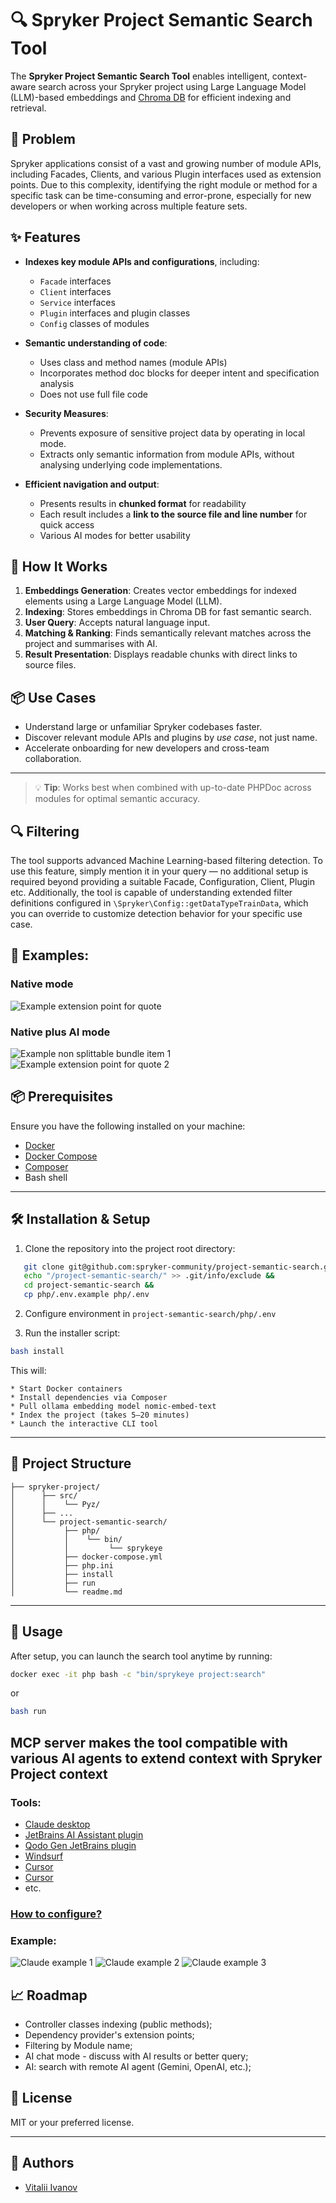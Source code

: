 # 🔍 Spryker Project Semantic Search Tool

The **Spryker Project Semantic Search Tool** enables intelligent, context-aware search across your Spryker project using Large Language Model (LLM)-based embeddings and [Chroma DB](https://www.trychroma.com/) for efficient indexing and retrieval.

## 🧩 Problem

Spryker applications consist of a vast and growing number of module APIs, including Facades, Clients, and various Plugin interfaces used as extension points.
Due to this complexity, identifying the right module or method for a specific task can be time-consuming and error-prone, especially for new developers or when working across multiple feature sets.

## ✨ Features

- **Indexes key module APIs and configurations**, including:
    - `Facade` interfaces
    - `Client` interfaces
    - `Service` interfaces
    - `Plugin` interfaces and plugin classes
    - `Config` classes of modules

- **Semantic understanding of code**:
    - Uses class and method names (module APIs)
    - Incorporates method doc blocks for deeper intent and specification analysis
    - Does not use full file code

- **Security Measures**:
    - Prevents exposure of sensitive project data by operating in local mode.
    - Extracts only semantic information from module APIs, without analysing underlying code implementations.

- **Efficient navigation and output**:
    - Presents results in **chunked format** for readability
    - Each result includes a **link to the source file and line number** for quick access
    - Various AI modes for better usability

## 🧠 How It Works

1. **Embeddings Generation**: Creates vector embeddings for indexed elements using a Large Language Model (LLM).
2. **Indexing**: Stores embeddings in Chroma DB for fast semantic search.
3. **User Query**: Accepts natural language input.
4. **Matching & Ranking**: Finds semantically relevant matches across the project and summarises with AI.
5. **Result Presentation**: Displays readable chunks with direct links to source files.

## 📦 Use Cases

- Understand large or unfamiliar Spryker codebases faster.
- Discover relevant module APIs and plugins by *use case*, not just name.
- Accelerate onboarding for new developers and cross-team collaboration.

---
> 💡 **Tip**: Works best when combined with up-to-date PHPDoc across modules for optimal semantic accuracy.

## 🔍 Filtering

The tool supports advanced Machine Learning-based filtering detection.
To use this feature, simply mention it in your query — no additional setup is required beyond providing a suitable Facade, Configuration, Client, Plugin etc.
Additionally, the tool is capable of understanding extended filter definitions configured in `\Spryker\Config::getDataTypeTrainData`,
which you can override to customize detection behavior for your specific use case.

## 🧪 Examples:

### Native mode

![Example extension point for quote](docs/images/native-example.png)

### Native plus AI mode

![Example non splittable bundle item 1](docs/images/native-ai-1.png)
![Example extension point for quote 2](docs/images/native-ai-2.png)

## 📦 Prerequisites

Ensure you have the following installed on your machine:

- [Docker](https://www.docker.com/)
- [Docker Compose](https://docs.docker.com/compose/)
- [Composer](https://getcomposer.org/)
- Bash shell

---

## 🛠 Installation & Setup

1. Clone the repository into the project root directory:
```bash
   git clone git@github.com:spryker-community/project-semantic-search.git &&
   echo "/project-semantic-search/" >> .git/info/exclude &&
   cd project-semantic-search &&
   cp php/.env.example php/.env
````
2. Configure environment in `project-semantic-search/php/.env`

3. Run the installer script:

```bash
bash install
```

   This will:

    * Start Docker containers
    * Install dependencies via Composer
    * Pull ollama embedding model nomic-embed-text
    * Index the project (takes 5–20 minutes)
    * Launch the interactive CLI tool

---

## 📂 Project Structure

```
├── spryker-project/
│      ├── src/
│      │    └── Pyz/
│      ├── ...
│      └── project-semantic-search/
│           ├── php/
│           │    └── bin/
│           │         └── sprykeye
│           ├── docker-compose.yml
│           ├── php.ini
│           ├── install
│           ├── run
│           └── readme.md
```

---

## 🧪 Usage

After setup, you can launch the search tool anytime by running:

```bash
docker exec -it php bash -c "bin/sprykeye project:search"
```
or
```bash
bash run
```

## MCP server makes the tool compatible with various AI agents to extend context with Spryker Project context

### Tools:
 - [Claude desktop](https://claude.ai/download)
 - [JetBrains AI Assistant plugin](https://plugins.jetbrains.com/plugin/22282-jetbrains-ai-assistant)
 - [Qodo Gen JetBrains plugin](https://plugins.jetbrains.com/plugin/21206-qodo-gen)
 - [Windsurf](https://docs.windsurf.com/windsurf/mcp)
 - [Cursor](https://docs.cursor.com/context/model-context-protocol)
 - [Cursor](https://docs.cursor.com/context/model-context-protocol)
 - etc.

### [How to configure?](mcp/readme.md)

### Example:
![Claude example 1](docs/images/claude-1.png)
![Claude example 2](docs/images/claude-2.png)
![Claude example 3](docs/images/claude-3.png)

## 📈 Roadmap

- Controller classes indexing (public methods);
- Dependency provider's extension points;
- Filtering by Module name;
- AI chat mode - discuss with AI results or better query;
- AI: search with remote AI agent (Gemini, OpenAI, etc.);

## 📄 License

MIT or your preferred license.

---

## 👥 Authors

* [Vitalii Ivanov](https://www.linkedin.com/in/vitalii-ivanov-306b261a3/)

